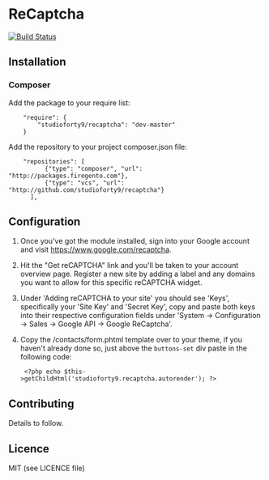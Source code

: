 # ReCaptcha

[![Build Status](https://travis-ci.org/StudioForty9/Recaptcha.svg?branch=master)](https://travis-ci.org/StudioForty9/Recaptcha)

## Installation

### Composer

Add the package to your require list:

        "require": {
            "studioforty9/recaptcha": "dev-master"
        }

Add the repository to your project composer.json file:

        "repositories": [
              {"type": "composer", "url": "http://packages.firegento.com"},
              {"type": "vcs", "url": "http://github.com/studioforty9/recaptcha"}
          ],

## Configuration

1. Once you've got the module installed, sign into your Google account and visit https://www.google.com/recaptcha.
2. Hit the "Get reCAPTCHA" link and you'll be taken to your account overview page. Register a new site by adding a label and any domains you want to allow for this specific reCAPTCHA widget.
3. Under 'Adding reCAPTCHA to your site' you should see 'Keys', specifically your 'Site Key' and 'Secret Key', copy and paste both keys into their respective configuration fields under 'System -> Configuration -> Sales -> Google API -> Google ReCaptcha'.
4. Copy the /contacts/form.phtml template over to your theme, if you haven't already done so, just above the `buttons-set` div paste in the following code:

        <?php echo $this->getChildHtml('studioforty9.recaptcha.autorender'); ?>

## Contributing

Details to follow.

## Licence

MIT (see LICENCE file)